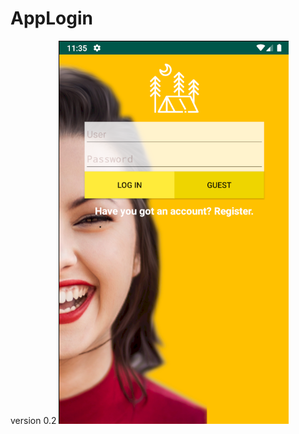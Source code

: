 # AppLogin
version 0.2
![](https://github.com/RicardoGutierrezBermudez/AppLogin/blob/master/AppLogin.png)
